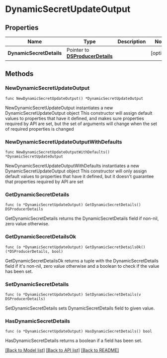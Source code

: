 # DynamicSecretUpdateOutput

## Properties

Name | Type | Description | Notes
------------ | ------------- | ------------- | -------------
**DynamicSecretDetails** | Pointer to [**DSProducerDetails**](DSProducerDetails.md) |  | [optional] 

## Methods

### NewDynamicSecretUpdateOutput

`func NewDynamicSecretUpdateOutput() *DynamicSecretUpdateOutput`

NewDynamicSecretUpdateOutput instantiates a new DynamicSecretUpdateOutput object
This constructor will assign default values to properties that have it defined,
and makes sure properties required by API are set, but the set of arguments
will change when the set of required properties is changed

### NewDynamicSecretUpdateOutputWithDefaults

`func NewDynamicSecretUpdateOutputWithDefaults() *DynamicSecretUpdateOutput`

NewDynamicSecretUpdateOutputWithDefaults instantiates a new DynamicSecretUpdateOutput object
This constructor will only assign default values to properties that have it defined,
but it doesn't guarantee that properties required by API are set

### GetDynamicSecretDetails

`func (o *DynamicSecretUpdateOutput) GetDynamicSecretDetails() DSProducerDetails`

GetDynamicSecretDetails returns the DynamicSecretDetails field if non-nil, zero value otherwise.

### GetDynamicSecretDetailsOk

`func (o *DynamicSecretUpdateOutput) GetDynamicSecretDetailsOk() (*DSProducerDetails, bool)`

GetDynamicSecretDetailsOk returns a tuple with the DynamicSecretDetails field if it's non-nil, zero value otherwise
and a boolean to check if the value has been set.

### SetDynamicSecretDetails

`func (o *DynamicSecretUpdateOutput) SetDynamicSecretDetails(v DSProducerDetails)`

SetDynamicSecretDetails sets DynamicSecretDetails field to given value.

### HasDynamicSecretDetails

`func (o *DynamicSecretUpdateOutput) HasDynamicSecretDetails() bool`

HasDynamicSecretDetails returns a boolean if a field has been set.


[[Back to Model list]](../README.md#documentation-for-models) [[Back to API list]](../README.md#documentation-for-api-endpoints) [[Back to README]](../README.md)



